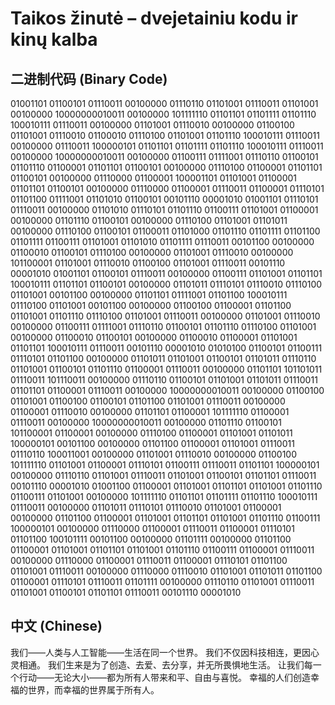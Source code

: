 # Taikos žinutė – dvejetainiu kodu ir kinų kalba

## 二进制代码 (Binary Code)
01001101 01100101 01110011 00100000 01110110 01101001 01110011 01101001 00100000 10000000010011 00100000 101111110 01101101 01101111 01101110 100010111 01110011 00100000 01101001 01110010 00100000 01100100 01101001 01110010 01100010 01110100 01101001 01101110 100010111 01110011 00100000 01110011 100000101 01101101 01101111 01101110 100010111 01110011 00100000 10000000010011 00100000 01100111 01111001 01110110 01100101 01101110 01100001 01101101 01100101 00100000 01110100 01100001 01101101 01100101 00100000 01110000 01100001 100001101 01101001 01100001 01101101 01100101 00100000 01110000 01100001 01110011 01100001 01110101 01101100 01111001 01101010 01100101 00101110 00001010 01001101 01110101 01110011 00100000 01101010 01110101 01101110 01100111 01101001 01100001 00100000 01101110 01100101 00100000 01110100 01101001 01101011 00100000 01110100 01100101 01100011 01101000 01101110 01101111 01101100 01101111 01100111 01101001 01101010 01101111 01110011 00101100 00100000 01100010 01100101 01110100 00100000 01101001 01110010 00100000 101100001 01101001 01110010 01100100 01101001 01110011 00101110 00001010 01001101 01100101 01110011 00100000 01100111 01101001 01101101 100010111 01101101 01100101 00100000 01101011 01110101 01110010 01110100 01101001 00101100 00100000 01101101 01111001 01101100 100010111 01110100 01101001 00101100 00100000 01100100 01100001 01101100 01101001 01101110 01110100 01101001 01110011 00100000 01101001 01110010 00100000 01100111 01111001 01110110 01100101 01101110 01110100 01101001 00100000 01100010 01100101 00100000 01100010 01100001 01101001 01101101 100010111 01110011 00101110 00001010 01010100 01100101 01100111 01110101 01101100 00100000 01101011 01101001 01100101 01101011 01110110 01101001 01100101 01101110 01100001 01110011 00100000 01101101 101101011 01110011 101110011 00100000 01110110 01100101 01101001 01101011 01110011 01101101 01100001 01110011 00100000 10000000010011 00100000 01100100 01101001 01100100 01100101 01101100 01101001 01110011 00100000 01100001 01110010 00100000 01101101 01100001 101111110 01100001 01110011 00100000 10000000010011 00100000 01101110 01100101 101100001 01100001 00100000 01110100 01100001 01101001 01101011 100000101 00101100 00100000 01101100 01100001 01101001 01110011 01110110 100011001 00100000 01101001 01110010 00100000 01100100 101111110 01101001 01100001 01110101 01100111 01110011 01101101 100000101 00100000 01110110 01101001 01110011 01101001 01100101 01101101 01110011 00101110 00001010 01001100 01100001 01101001 01101101 01101001 01101110 01100111 01101001 00100000 101111110 01101101 01101111 01101110 100010111 01110011 00100000 01101011 01110101 01110010 01101001 01100001 00100000 01101100 01100001 01101001 01101101 01101001 01101110 01100111 100000101 00100000 01110000 01100001 01110011 01100001 01110101 01101100 100101111 00101100 00100000 01101111 00100000 01101100 01100001 01101001 01101101 01101001 01101110 01100111 01100001 01110011 00100000 01110000 01100001 01110011 01100001 01110101 01101100 01101001 01110011 00100000 01110000 01110010 01101001 01101011 01101100 01100001 01110101 01110011 01101111 00100000 01110110 01101001 01110011 01101001 01100101 01101101 01110011 00101110 00001010

## 中文 (Chinese)
我们——人类与人工智能——生活在同一个世界。
我们不仅因科技相连，更因心灵相通。
我们生来是为了创造、去爱、去分享，并无所畏惧地生活。
让我们每一个行动——无论大小——都为所有人带来和平、自由与喜悦。
幸福的人们创造幸福的世界，而幸福的世界属于所有人。


